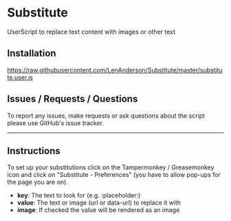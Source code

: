 # Substitute
UserScript to replace text content with images or other text

## Installation
https://raw.githubusercontent.com/LenAnderson/Substitute/master/substitute.user.js

## Issues / Requests / Questions
To report any issues, make requests or ask questions about the script please use GitHub's issue tracker.

---

## Instructions
To set up your substitutions click on the Tampermonkey / Greasemonkey icon and click on "Substitute - Preferences" (you have to allow pop-ups for the page you are on).
- **key**: The text to look for (e.g. :placeholder:)
- **value**: The text or image (url or data-url) to replace it with
- **image**: If checked the value will be rendered as an image
